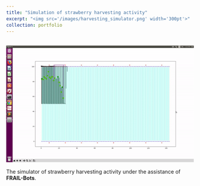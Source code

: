 ```yaml
---
title: "Simulation of strawberry harvesting activity"
excerpt: "<img src='/images/harvesting_simulator.png' width='300pt'>"
collection: portfolio
---
```

<br/><img src='/images/simulation.gif'>

The simulator of strawberry harvesting activity under the assistance of **FRAIL-Bots**. 